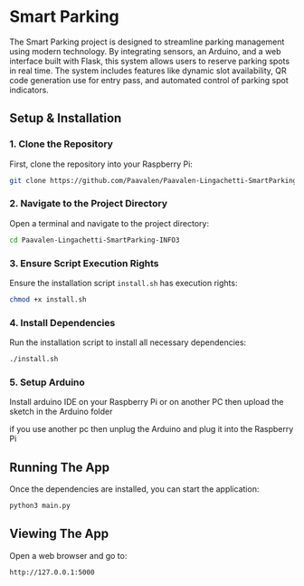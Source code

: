 # Smart Parking

The Smart Parking project is designed to streamline parking management using modern technology. By integrating sensors, an Arduino, and a web interface built with Flask, this system allows users to reserve parking spots in real time. The system includes features like dynamic slot availability, QR code generation use for entry pass, and automated control of parking spot indicators.

## Setup & Installation

### 1. Clone the Repository
First, clone the repository into your Raspberry Pi:

```bash
git clone https://github.com/Paavalen/Paavalen-Lingachetti-SmartParking-INFO3.git
```

### 2. Navigate to the Project Directory
Open a terminal and navigate to the project directory:

```bash
cd Paavalen-Lingachetti-SmartParking-INFO3
```

### 3. Ensure Script Execution Rights
Ensure the installation script `install.sh` has execution rights:

```bash
chmod +x install.sh
```

### 4. Install Dependencies
Run the installation script to install all necessary dependencies:

```bash
./install.sh
```
### 5. Setup Arduino
Install arduino IDE on your Raspberry Pi or on another PC then upload the sketch in the Arduino folder

if you use another pc then unplug the Arduino and plug it into the Raspberry Pi

## Running The App

Once the dependencies are installed, you can start the application:

```bash
python3 main.py
```

## Viewing The App

Open a web browser and go to:

```
http://127.0.0.1:5000
```
